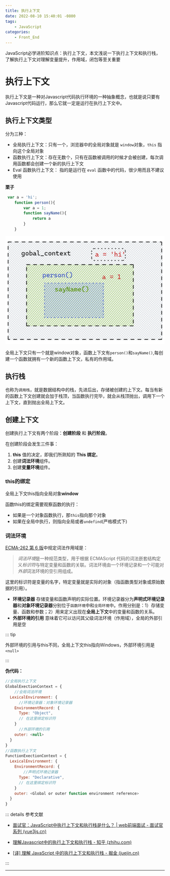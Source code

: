 ```yaml
---
title: 执行上下文
date: 2022-08-10 15:40:01 -0800
tags:   
    - JavaScript
categories: 
    - Front_End
---
```


JavaScript必学进阶知识点：执行上下文，本文浅说一下执行上下文和执行栈，了解执行上下文对理解变量提升，作用域，闭包等至关重要

<!--more--->

# 执行上下文

执行上下文是一种对Javascript代码执行环境的一种抽象概念，也就是说只要有Javascript代码运行，那么它就一定是运行在执行上下文中。

## 执行上下文类型

分为三种：

- 全局执行上下文：只有一个，浏览器中的全局对象就是 `window`对象，`this` 指向这个全局对象
- 函数执行上下文：存在无数个，只有在函数被调用的时候才会被创建，每次调用函数都会创建一个新的执行上下文
- Eval 函数执行上下文： 指的是运行在 `eval` 函数中的代码，很少用而且不建议使用

**栗子**

```js
 var a = 'hi';
    function person(){
        var a = 1;
        function sayName(){
            return a
        }  
    }
```

![image-20220810155506159](./image-20220810155506159.png)

全局上下文只有一个就是window对象，函数上下文有`person()`和`sayName()`,每创建一个函数就拥有一个新的函数上下文，私有的作用域。

## 执行栈

也称为`调用栈`，就是数据结构中的栈，先进后出，存储被创建的上下文。每当有新的函数上下文创建就会加于栈顶，当函数执行完毕，就会从栈顶抛出，调用下一个上下文，直到抛出全局上下文。

## 创建上下文

创建执行上下文有两个阶段：**创建阶段** 和 **执行阶段**。

在创建阶段会发生三件事：

1. **this** 值的决定，即我们所熟知的 **This 绑定**。
2. 创建**词法环境**组件。
3. 创建**变量环境**组件。

### this的绑定

全局上下文this指向全局对象**window**

函数this的绑定需要观察函数的执行：

* 如果是一个对象函数执行，那`this`指向那个对象
* 如果在全局中执行，则指向全局或者`undefind`(严格模式下)

### 词法环境

[ECMA-262 第 6 版](https://262.ecma-international.org/6.0/#sec-lexical-environments)中规定词法作用域是：

>*词法环境*是一种规范类型，用于根据 ECMAScript 代码的词法嵌套结构定义*标识符*与特定变量和函数的关联。词法环境由一个环境记录和一个可能对*外部*词法环境的空引用组成。

这里的标识符是变量的名字，特定变量就是实际的对象（指函数类型对象或原始数据的引用）。

* **环境记录器**
  存储变量和函数声明的实际位置。环境记录器分为**声明式环境记录器**和**对象环境记录器**分别位于`函数环境`中和`全局环境`中。作用分别是：1）存储变量、函数和参数；2）用来定义出现在**全局上下文**中的变量和函数的关系。
* **外部环境的引用**
  意味着它可以访问其父级词法环境（作用域），全局的外部引用是空

::: tip

外部环境的引用与this不同，全局上下文this指向Windows，外部环境引用是`<null>`

:::

**伪代码：**

```js
//全局执行上下文
GlobalExectionContext = {
    //全局词法环境
  LexicalEnvironment: {
      //环境记录器：对象环境记录器
    EnvironmentRecord: {
      Type: "Object",
      // 在这里绑定标识符
    }
      //外部环境的引用
    outer: <null>
  }
}
//函数执行上下文
FunctionExectionContext = {
  LexicalEnvironment: {
    EnvironmentRecord: {
        //声明式环境记录器
      Type: "Declarative",
      // 在这里绑定标识符
    }
    outer: <Global or outer function environment reference>
  }
}
```





::: details 参考文献

* [面试官：JavaScript中执行上下文和执行栈是什么？ | web前端面试 - 面试官系列 (vue3js.cn)](https://vue3js.cn/interview/JavaScript/context_stack.html#一、执行上下文)

* [理解Javascript中的执行上下文和执行栈 - 知乎 (zhihu.com)](https://zhuanlan.zhihu.com/p/107552264)

* [[译\] 理解 JavaScript 中的执行上下文和执行栈 - 掘金 (juejin.cn)](https://juejin.cn/post/6844903682283143181#heading-4)



:::

****